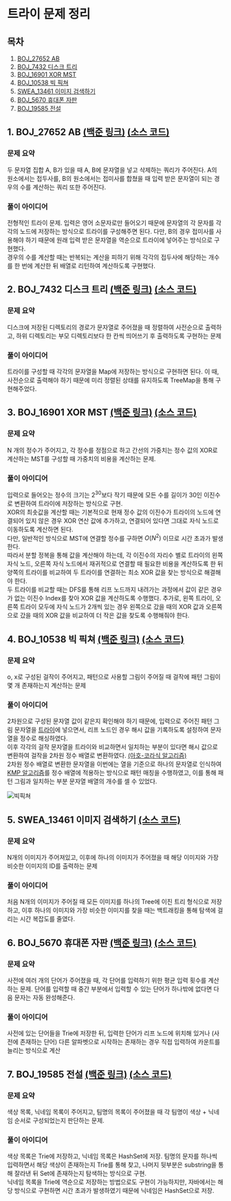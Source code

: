 # 트라이 문제 정리

## 목차

1. [BOJ_27652 AB](#1-boj_27652-ab-백준-링크-소스-코드)
2. [BOJ_7432 디스크 트리](#2-boj_7432-디스크-트리-백준-링크-소스-코드)
3. [BOJ_16901 XOR MST](#3-boj_16901-xor-mst-백준-링크-소스-코드)
4. [BOJ_10538 빅 픽쳐](#4-boj_10538-빅-픽쳐-백준-링크-소스-코드)
5. [SWEA_13461 이미지 검색하기](#5-swea_13461-이미지-검색하기-소스-코드)
6. [BOJ_5670 휴대폰 자판](#6-boj_5670-휴대폰-자판-백준-링크-소스-코드)
7. [BOJ_19585 전설](#7-boj_19585-전설-백준-링크-소스-코드)

## 1. BOJ_27652 AB [(백준 링크)](https://www.acmicpc.net/problem/27652) [(소스 코드)](https://github.com/rldnjs7723/CodingTest/blob/main/BOJ/27000/Main_27652.java)

### 문제 요약

두 문자열 집합 A, B가 있을 때 A, B에 문자열을 넣고 삭제하는 쿼리가 주어진다. A의 원소에서는 접두사를, B의 원소에서는 접미사를 합쳤을 때 입력 받은 문자열이 되는 경우의 수를 계산하는 쿼리 또한 주어진다.

### 풀이 아이디어

전형적인 트라이 문제. 입력은 영어 소문자로만 들어오기 때문에 문자열의 각 문자를 각각의 노드에 저장하는 방식으로 트라이를 구성해주면 된다. 다만, B의 경우 접미사를 사용해야 하기 때문에 원래 입력 받은 문자열을 역순으로 트라이에 넣어주는 방식으로 구현했다.  
경우의 수를 계산할 때는 반복되는 계산을 피하기 위해 각각의 접두사에 해당하는 개수를 한 번에 계산한 뒤 배열로 리턴하여 계산하도록 구현했다.

## 2. BOJ_7432 디스크 트리 [(백준 링크)](https://www.acmicpc.net/problem/7432) [(소스 코드)](https://github.com/rldnjs7723/CodingTest/blob/main/BOJ/7000/Main_7432.java)

### 문제 요약

디스크에 저장된 디렉토리의 경로가 문자열로 주어졌을 때 정렬하여 사전순으로 출력하고, 하위 디렉토리는 부모 디렉토리보다 한 칸씩 띄어쓰기 후 출력하도록 구현하는 문제

### 풀이 아이디어

트라이를 구성할 때 각각의 문자열을 Map에 저장하는 방식으로 구현하면 된다. 이 때, 사전순으로 출력해야 하기 때문에 미리 정렬된 상태를 유지하도록 TreeMap을 통해 구현해주었다.

## 3. BOJ_16901 XOR MST [(백준 링크)](https://www.acmicpc.net/problem/16901) [(소스 코드)](https://github.com/rldnjs7723/CodingTest/blob/main/BOJ/16000/Main_16901.java)

### 문제 요약

N 개의 정수가 주어지고, 각 정수를 정점으로 하고 간선의 가중치는 정수 값의 XOR로 계산하는 MST를 구성할 때 가중치의 비용을 계산하는 문제.

### 풀이 아이디어

입력으로 들어오는 정수의 크기는 2<sup>30</sup>보다 작기 때문에 모든 수를 길이가 30인 이진수로 변환하여 트라이에 저장하는 방식으로 구현.  
XOR의 최솟값을 계산할 때는 기본적으로 현재 정수 값의 이진수가 트라이의 노드에 연결되어 있지 않은 경우 XOR 연산 값에 추가하고, 연결되어 있다면 그대로 자식 노드로 이동하도록 계산하면 된다.  
다만, 일반적인 방식으로 MST에 연결할 정수를 구하면 $O(N^2)$ 이므로 시간 초과가 발생한다.  
따라서 분할 정복을 통해 값을 계산해야 하는데, 각 이진수의 자리수 별로 트라이의 왼쪽 자식 노드, 오른쪽 자식 노드에서 재귀적으로 연결할 때 필요한 비용을 계산하도록 한 뒤 양쪽의 트라이를 비교하여 두 트라이를 연결하는 최소 XOR 값을 찾는 방식으로 해결해야 한다.  
두 트라이를 비교할 때는 DFS를 통해 리프 노드까지 내려가는 과정에서 값이 같은 경우가 없는 이진수 Index를 찾아 XOR 값을 계산하도록 수행했다. 추가로, 왼쪽 트라이, 오른쪽 트라이 모두에 자식 노드가 2개씩 있는 경우 왼쪽으로 갔을 때의 XOR 값과 오른쪽으로 갔을 때의 XOR 값을 비교하여 더 작은 값을 찾도록 수행해줘야 한다.

## 4. BOJ_10538 빅 픽쳐 [(백준 링크)](https://www.acmicpc.net/problem/10538) [(소스 코드)](https://github.com/rldnjs7723/CodingTest/blob/main/BOJ/10000/Main_10538.java)

### 문제 요약

o, x로 구성된 걸작이 주어지고, 패턴으로 사용할 그림이 주어질 때 걸작에 패턴 그림이 몇 개 존재하는지 계산하는 문제

### 풀이 아이디어

2차원으로 구성된 문자열 값이 같은지 확인해야 하기 때문에, 입력으로 주어진 패턴 그림 문자열을 [트라이](#trie-트라이)에 넣으면서, 리프 노드인 경우 해시 값을 기록하도록 설정하여 문자열을 정수로 해싱하였다.  
이후 각각의 걸작 문자열을 트라이와 비교하면서 일치하는 부분이 있다면 해시 값으로 변환하여 걸작을 2차원 정수 배열로 변환하였다. [(아호-코라식 알고리즘)](https://github.com/rldnjs7723/CodingTest#aho-corasick-아호-코라식-알고리즘)  
2차원 정수 배열로 변환한 문자열을 이번에는 열을 기준으로 하나의 문자열로 인식하여 [KMP 알고리즘](https://github.com/rldnjs7723/CodingTest#knuth-morris-pratt-kmp-pattern-matching)를 정수 배열에 적용하는 방식으로 패턴 매칭을 수행하였고, 이를 통해 패턴 그림과 일치하는 부분 문자열 배열의 개수를 셀 수 있었다.

![빅픽쳐](https://user-images.githubusercontent.com/20474034/233145976-1d02a3e4-e167-4a41-bd94-b52813357b2d.png)

## 5. SWEA_13461 이미지 검색하기 [(소스 코드)](https://github.com/rldnjs7723/CodingTest/blob/main/SWEA/13000/Solution_13461.java)

### 문제 요약

N개의 이미지가 주어져있고, 이후에 하나의 이미지가 주어졌을 때 해당 이미지와 가장 비슷한 이미지의 ID를 출력하는 문제

### 풀이 아이디어

처음 N개의 이미지가 주어질 때 모든 이미지를 하나의 Tree에 이진 트리 형식으로 저장하고, 이후 하나의 이미지와 가장 비슷한 이미지를 찾을 때는 백트래킹을 통해 탐색에 걸리는 시간 복잡도를 줄였다.

## 6. BOJ_5670 휴대폰 자판 [(백준 링크)](https://www.acmicpc.net/problem/5670) [(소스 코드)](https://github.com/rldnjs7723/CodingTest/blob/main/BOJ/5000/Main_5670.java)

### 문제 요약

사전에 여러 개의 단어가 주어졌을 때, 각 단어를 입력하기 위한 평균 입력 횟수를 계산하는 문제. 단어를 입력할 때 중간 부분에서 입력할 수 있는 단어가 하나밖에 없다면 다음 문자는 자동 완성해준다.

### 풀이 아이디어

사전에 있는 단어들을 Trie에 저장한 뒤, 입력한 단어가 리프 노드에 위치해 있거나 (사전에 존재하는 단어) 다른 알파벳으로 시작하는 존재하는 경우 직접 입력하여 카운트를 늘리는 방식으로 계산

## 7. BOJ_19585 전설 [(백준 링크)](https://www.acmicpc.net/problem/19585) [(소스 코드)](https://github.com/rldnjs7723/CodingTest/blob/main/BOJ/19000/Main_19585.java)

### 문제 요약

색상 목록, 닉네임 목록이 주어지고, 팀명의 목록이 주어졌을 때 각 팀명이 색상 + 닉네임 순서로 구성되었는지 판단하는 문제.

### 풀이 아이디어

색상 목록은 Trie에 저장하고, 닉네임 목록은 HashSet에 저장. 팀명의 문자를 하나씩 입력하면서 해당 색상이 존재하는지 Trie를 통해 찾고, 나머지 뒷부분은 substring을 통해 잘라낸 뒤 Set에 존재하는지 탐색하는 방식으로 구현.  
닉네임 목록을 Trie에 역순으로 저장하는 방법으로도 구현이 가능하지만, 자바에서는 해당 방식으로 구현하면 시간 초과가 발생하였기 때문에 닉네임은 HashSet으로 저장.
